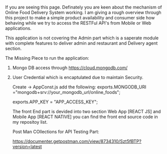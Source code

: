 If you are seeing this page. Definately you are keen about the mechanism of Online Food Delivery System working. I am giving a rough overview through this project to make a simple product availability and consumer side how behaving while we try to access the RESTFul API's from Mobile or Web applications.

This application is not covering the Admin part which is a saperate module with complete features to deliver admin and restaurant and Delivery agent section.

The Missing Piece to run the application:

1. Mongo DB access through https://cloud.mongodb.com/
2. User Credential which is encaptulated due to maintain Security.

   Create -> AppConst.js
   add the following:
   exports.MONGODB_URI ="mongodb+srv://your_mongodb_url/online_foods";

   exports.APP_KEY = "APP_ACCESS_KEY";

   The front End part is devided into two section Web App [REACT JS] and Mobile App [REACT NATIVE] you can find the front end source code in my repositoy list.

   Post Man COllections for API Testing Part:

   https://documenter.getpostman.com/view/8734310/Szt5fBTP?version=latest
